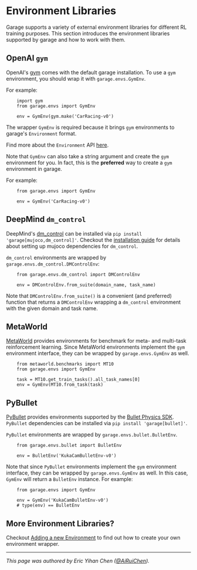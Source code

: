 # Environment Libraries

Garage supports a variety of external environment libraries for different RL
training purposes. This section introduces the environment libraries
supported by garage and how to work with them.

## OpenAI `gym`
OpenAI's [gym](https://github.com/openai/gym) comes with the default garage
installation. To use a `gym` environment, you should wrap it with
`garage.envs.GymEnv`.

For example:
```
    import gym
    from garage.envs import GymEnv

    env = GymEnv(gym.make('CarRacing-v0')
```

The wrapper `GymEnv` is required because it brings `gym` environments
to garage's `Environment` format.

Find more about the `Environment` API [here](implement_env).

Note that `GymEnv` can also take a string
argument and create the `gym` environment for you. In fact, this is the
**preferred** way to create a `gym` environment in garage.

For example:
```
    from garage.envs import GymEnv

    env = GymEnv('CarRacing-v0')
```

## DeepMind `dm_control`
DeepMind's [dm_control](https://github.com/deepmind/dm_control) can be
installed via `pip install 'garage[mujoco,dm_control]'`. Checkout the
[installation guide](installation) for details about setting up mujoco
dependencies for `dm_control`.

`dm_control` environments are wrapped by `garage.envs.dm_control.DMControlEnv`:

```
    from garage.envs.dm_control import DMControlEnv

    env = DMControlEnv.from_suite(domain_name, task_name)
```

Note that `DMControlEnv.from_suite()` is a convenient (and preferred) function
that returns a `DMControlEnv` wrapping a `dm_control` environment with the
given domain and task name.

## MetaWorld
[MetaWorld](https://github.com/rlworkgroup/metaworld) provides environments
for benchmark for meta- and multi-task reinforcement learning. Since MetaWorld
environments implement the `gym` environment interface, they can be wrapped by
`garage.envs.GymEnv` as well.

```
    from metaworld.benchmarks import MT10
    from garage.envs import GymEnv

    task = MT10.get_train_tasks().all_task_names[0]
    env = GymEnv(MT10.from_task(task)
```

## PyBullet
[PyBullet](https://github.com/bulletphysics/bullet3/tree/master/examples/pybullet)
provides environments supported by the [Bullet Physics SDK](https://github.com/bulletphysics/bullet3).
`PyBullet` dependencies can be installed via `pip install 'garage[bullet]'`.

`PyBullet` environments are wrapped by `garage.envs.bullet.BulletEnv`.

```
    from garage.envs.bullet import BulletEnv

    env = BulletEnv('KukaCamBulletEnv-v0')
```

Note that since `PyBullet` environments implement the `gym` environment
interface, they can be wrapped by `garage.envs.GymEnv` as well. In this case,
`GymEnv` will return a `BulletEnv` instance. For example:

```
    from garage.envs import GymEnv

    env = GymEnv('KukaCamBulletEnv-v0')
    # type(env) == BulletEnv
```

## More Environment Libraries?
Checkout [Adding a new Environment](implement_env) to find out  how to
create your own environment wrapper.

----

*This page was authored by Eric Yihan Chen
([@AiRuiChen](https://github.com/AiRuiChen)).*
